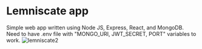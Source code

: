 # Lemniscate app
Simple web app written using Node JS, Express, React, and MongoDB. Need to have .env file with "MONGO_URI, JWT_SECRET, PORT" variables to work. ![lemniscate2](https://user-images.githubusercontent.com/74825928/209793807-981978ca-a276-4f75-86ec-b3ee8a75597e.png)

